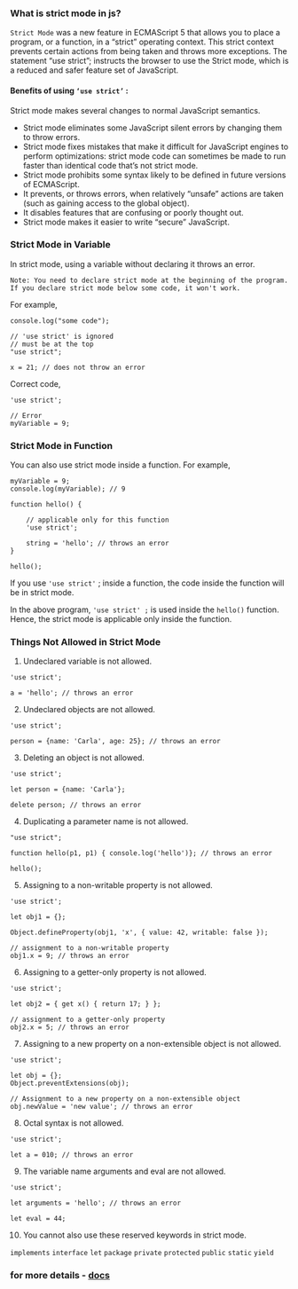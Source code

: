 ### What is strict mode in js?

`Strict Mode` was a new feature in ECMAScript 5 that allows you to place a program, or a function, in a “strict” operating context. This strict context prevents certain actions from being taken and throws more exceptions. The statement “use strict”; instructs the browser to use the Strict mode, which is a reduced and safer feature set of JavaScript.

#### Benefits of using `‘use strict’` :

Strict mode makes several changes to normal JavaScript semantics.

- Strict mode eliminates some JavaScript silent errors by changing them to throw errors.
- Strict mode fixes mistakes that make it difficult for JavaScript engines to perform optimizations: strict mode code can sometimes be made to run faster than identical code that’s not strict mode.
- Strict mode prohibits some syntax likely to be defined in future versions of ECMAScript.
- It prevents, or throws errors, when relatively “unsafe” actions are taken (such as gaining access to the global object).
- It disables features that are confusing or poorly thought out.
- Strict mode makes it easier to write “secure” JavaScript.

### Strict Mode in Variable

In strict mode, using a variable without declaring it throws an error.

`Note: You need to declare strict mode at the beginning of the program. If you declare strict mode below some code, it won't work.`

For example,

```
console.log("some code");

// 'use strict' is ignored
// must be at the top
"use strict";

x = 21; // does not throw an error
```

Correct code,

```
'use strict';

// Error
myVariable = 9;
```

### Strict Mode in Function

You can also use strict mode inside a function. For example,

```
myVariable = 9;
console.log(myVariable); // 9

function hello() {

    // applicable only for this function
    'use strict';

    string = 'hello'; // throws an error
}

hello();
```

If you use `'use strict'` ; inside a function, the code inside the function will be in strict mode.

In the above program, `'use strict' ;` is used inside the `hello()` function. Hence, the strict mode is applicable only inside the function.


### Things Not Allowed in Strict Mode

1. Undeclared variable is not allowed.
```
'use strict';

a = 'hello'; // throws an error
```

2. Undeclared objects are not allowed.
```
'use strict';

person = {name: 'Carla', age: 25}; // throws an error
```

3. Deleting an object is not allowed.
```
'use strict';

let person = {name: 'Carla'};

delete person; // throws an error
```

4. Duplicating a parameter name is not allowed.
```
"use strict";

function hello(p1, p1) { console.log('hello')}; // throws an error

hello();
```

5. Assigning to a non-writable property is not allowed.
```
'use strict';

let obj1 = {};

Object.defineProperty(obj1, 'x', { value: 42, writable: false });

// assignment to a non-writable property
obj1.x = 9; // throws an error
```

6. Assigning to a getter-only property is not allowed.
```
'use strict';

let obj2 = { get x() { return 17; } };

// assignment to a getter-only property
obj2.x = 5; // throws an error
```

7. Assigning to a new property on a non-extensible object is not allowed.
```
'use strict';

let obj = {};
Object.preventExtensions(obj);

// Assignment to a new property on a non-extensible object
obj.newValue = 'new value'; // throws an error
```

8. Octal syntax is not allowed.
```
'use strict';

let a = 010; // throws an error
```

9. The variable name arguments and eval are not allowed.
```
'use strict';

let arguments = 'hello'; // throws an error

let eval = 44;
```

10. You cannot also use these reserved keywords in strict mode.

`implements` `interface` `let` `package` `private` `protected` `public` `static` `yield`


### for more details - [docs](https://developer.mozilla.org/en-US/docs/Web/JavaScript/Reference/Strict_mode)
